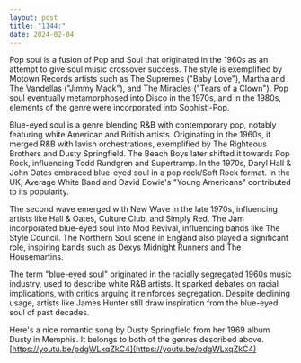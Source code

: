 ```yaml
---
layout: post
title: "1144:"
date: 2024-02-04
---
```


Pop soul is a fusion of Pop and Soul that originated in the 1960s as an attempt to give soul music crossover success. The style is exemplified by Motown Records artists such as The Supremes ("Baby Love"), Martha and The Vandellas ("Jimmy Mack"), and The Miracles ("Tears of a Clown"). Pop soul eventually metamorphosed into Disco in the 1970s, and in the 1980s, elements of the genre were incorporated into Sophisti-Pop.

Blue-eyed soul is a genre blending R\&B with contemporary pop, notably featuring white American and British artists. Originating in the 1960s, it merged R\&B with lavish orchestrations, exemplified by The Righteous Brothers and Dusty Springfield. The Beach Boys later shifted it towards Pop Rock, influencing Todd Rundgren and Supertramp. In the 1970s, Daryl Hall & John Oates embraced blue-eyed soul in a pop rock/Soft Rock format. In the UK, Average White Band and David Bowie's "Young Americans" contributed to its popularity.

The second wave emerged with New Wave in the late 1970s, influencing artists like Hall & Oates, Culture Club, and Simply Red. The Jam incorporated blue-eyed soul into Mod Revival, influencing bands like The Style Council. The Northern Soul scene in England also played a significant role, inspiring bands such as Dexys Midnight Runners and The Housemartins.

The term "blue-eyed soul" originated in the racially segregated 1960s music industry, used to describe white R\&B artists. It sparked debates on racial implications, with critics arguing it reinforces segregation. Despite declining usage, artists like James Hunter still draw inspiration from the blue-eyed soul of past decades.

Here's a nice romantic song by Dusty Springfield from her 1969 album Dusty in Memphis. It belongs to both of the genres described above.  
[https://youtu.be/pdgWLxqZkC4](https://youtu.be/pdgWLxqZkC4)
